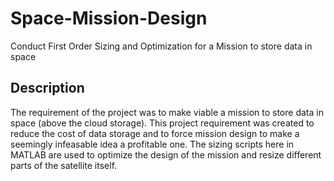 # Space-Mission-Design
Conduct First Order Sizing and Optimization for a Mission to store data in space

## Description
The requirement of the project was to make viable a mission to store data in space (above the cloud storage). This project requirement was created to reduce the cost of data storage and to force mission design to make a seemingly infeasable idea a profitable one. The sizing scripts here in MATLAB are used to optimize the design of the mission and resize different parts of the satellite itself. 
